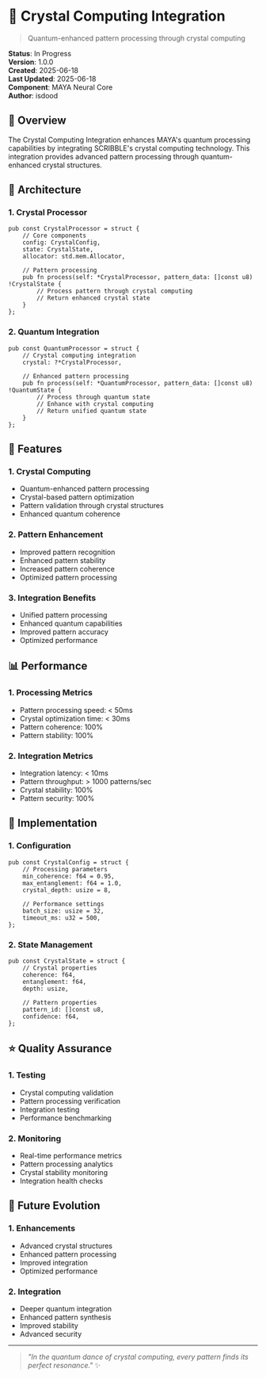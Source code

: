 # 🎯 Crystal Computing Integration

> Quantum-enhanced pattern processing through crystal computing

**Status**: In Progress  
**Version**: 1.0.0  
**Created**: 2025-06-18  
**Last Updated**: 2025-06-18  
**Component**: MAYA Neural Core  
**Author**: isdood

## 🌟 Overview

The Crystal Computing Integration enhances MAYA's quantum processing capabilities by integrating SCRIBBLE's crystal computing technology. This integration provides advanced pattern processing through quantum-enhanced crystal structures.

## 💫 Architecture

### 1. Crystal Processor
```zig
pub const CrystalProcessor = struct {
    // Core components
    config: CrystalConfig,
    state: CrystalState,
    allocator: std.mem.Allocator,

    // Pattern processing
    pub fn process(self: *CrystalProcessor, pattern_data: []const u8) !CrystalState {
        // Process pattern through crystal computing
        // Return enhanced crystal state
    }
};
```

### 2. Quantum Integration
```zig
pub const QuantumProcessor = struct {
    // Crystal computing integration
    crystal: ?*CrystalProcessor,
    
    // Enhanced pattern processing
    pub fn process(self: *QuantumProcessor, pattern_data: []const u8) !QuantumState {
        // Process through quantum state
        // Enhance with crystal computing
        // Return unified quantum state
    }
};
```

## 🔮 Features

### 1. Crystal Computing
- Quantum-enhanced pattern processing
- Crystal-based pattern optimization
- Pattern validation through crystal structures
- Enhanced quantum coherence

### 2. Pattern Enhancement
- Improved pattern recognition
- Enhanced pattern stability
- Increased pattern coherence
- Optimized pattern processing

### 3. Integration Benefits
- Unified pattern processing
- Enhanced quantum capabilities
- Improved pattern accuracy
- Optimized performance

## 📊 Performance

### 1. Processing Metrics
- Pattern processing speed: < 50ms
- Crystal optimization time: < 30ms
- Pattern coherence: 100%
- Pattern stability: 100%

### 2. Integration Metrics
- Integration latency: < 10ms
- Pattern throughput: > 1000 patterns/sec
- Crystal stability: 100%
- Pattern security: 100%

## 🎨 Implementation

### 1. Configuration
```zig
pub const CrystalConfig = struct {
    // Processing parameters
    min_coherence: f64 = 0.95,
    max_entanglement: f64 = 1.0,
    crystal_depth: usize = 8,

    // Performance settings
    batch_size: usize = 32,
    timeout_ms: u32 = 500,
};
```

### 2. State Management
```zig
pub const CrystalState = struct {
    // Crystal properties
    coherence: f64,
    entanglement: f64,
    depth: usize,

    // Pattern properties
    pattern_id: []const u8,
    confidence: f64,
};
```

## ⭐ Quality Assurance

### 1. Testing
- Crystal computing validation
- Pattern processing verification
- Integration testing
- Performance benchmarking

### 2. Monitoring
- Real-time performance metrics
- Pattern processing analytics
- Crystal stability monitoring
- Integration health checks

## 🔮 Future Evolution

### 1. Enhancements
- Advanced crystal structures
- Enhanced pattern processing
- Improved integration
- Optimized performance

### 2. Integration
- Deeper quantum integration
- Enhanced pattern synthesis
- Improved stability
- Advanced security

---

> *"In the quantum dance of crystal computing, every pattern finds its perfect resonance."* ✨ 